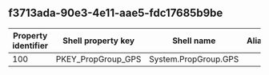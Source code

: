 ## f3713ada-90e3-4e11-aae5-fdc17685b9be

Property identifier | Shell property key | Shell name | Alias
--- | --- | --- | ---
100 | PKEY_PropGroup_GPS | System.PropGroup.GPS | 

